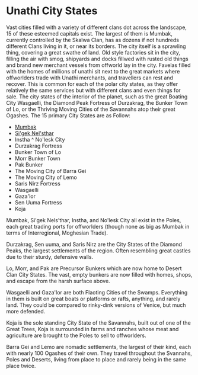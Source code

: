 # Unathi City States

Vast cities filled with a variety of different clans dot across the landscape, 15 of these esteemed capitals exist. The largest of them 
is Mumbak, currently controlled by the Skalwa Clan, has as dozens if not hundreds different Clans living in it, or near its borders. The 
city itself is a sprawling thing, covering a great swathe of land. Old style factories sit in the city, filling the air with smog, 
shipyards and docks fillwed with rusted old things and brand new merchant vessels from offworld lay in the city. Favelas filled with the 
homes of millions of unathi sit next to the great markets where offworlders trade with Unathi merchants, and travellers can rest and 
recover. This is common for each of the polar city states, as they offer relatively the same services but with different clans and even 
things for sale. The city states of the interior of the planet, such as the great Boating City Wasgaelli, the Diamond Peak Fortress of 
Durzakrag, the Bunker Town of Lo, or the Thriving Moving Cities of the Savannahs atop their great Ogashes.
The 15 primary City States are as Follow:

* [Mumbak](https://baystation12.net/lore/Planets-And-Systems/UCS/Mumbak.md)
* [Si'gek Nel'sthar](https://baystation12.net/lore/Planets-And-Systems/UCS/S'igek-Nels'thar.md)
* Instha
^ No'lesk City
* Durzakrag Fortress
* Bunker Town of Lo
* Morr Bunker Town
* Pak Bunker
* The Moving City of Barra Gei
* The Moving City of Lemo
* Saris Nirz Fortress
* Wasgaelli
* Gaza'lor
* Sen Uuma Fortress
* Koja

Mumbak, Si'gek Nels'thar, Instha, and No'lesk City all exist in the Poles, each great trading ports for offworlders (though none as big 
as Mumbak in terms of Interregional, Moghesian Trade).

Durzakrag, Sen uuma, and Saris Nirz are the City States of the Diamond Peaks, the largest settlements of the region. Often resembling 
great castles due to their sturdy, defensive walls.

Lo, Morr, and Pak are Precursor Bunkers which are now home to Desert Clan City States. The vast, empty bunkers are now filled with 
homes, shops, and escape from the harsh surface above.

Wasgaelli and Gaza'lor are both Flaoting Cities of the Swamps. Everything in them is built on great boats or platforms or rafts, 
anything, and rarely land. They could be compared to rinky-dink versions of Venice, but much more defended. 

Koja is the sole standing City State of the Savannahs, built out of one of the Great Trees, Koja is surrounded in farms and ranches 
whose meat and agriculture are brought to the Poles to sell to offworlders. 

Barra Gei and Lemo are nomadic settlements, the largest of their kind, each with nearly 100 Ogashes of their own. They travel throughout the Svannahs, Poles and Deserts, living from place to place and rarely being in the same place twice. 
